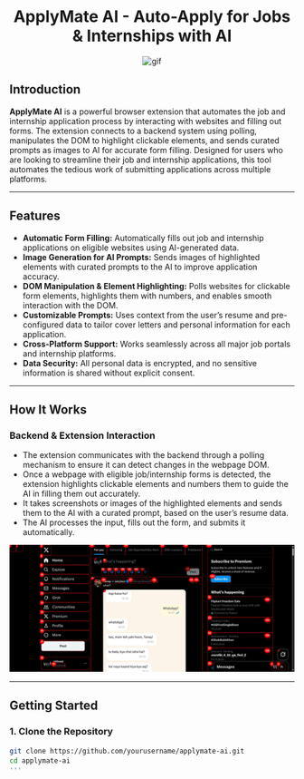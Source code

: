 <div align="center">

# ApplyMate AI - Auto-Apply for Jobs & Internships with AI

  <img src = "https://i.giphy.com/JqmupuTVZYaQX5s094.webp" width="200px" alt="gif" />

</div>


## **Introduction**

**ApplyMate AI** is a powerful browser extension that automates the job and internship application process by interacting with websites and filling out forms. The extension connects to a backend system using polling, manipulates the DOM to highlight clickable elements, and sends curated prompts as images to AI for accurate form filling. Designed for users who are looking to streamline their job and internship applications, this tool automates the tedious work of submitting applications across multiple platforms.

---

## **Features**

-  **Automatic Form Filling:** Automatically fills out job and internship applications on eligible websites using AI-generated data.
-  **Image Generation for AI Prompts:** Sends images of highlighted elements with curated prompts to the AI to improve application accuracy.
-  **DOM Manipulation & Element Highlighting:** Polls websites for clickable form elements, highlights them with numbers, and enables smooth interaction with the DOM.
-  **Customizable Prompts:** Uses context from the user’s resume and pre-configured data to tailor cover letters and personal information for each application.
-  **Cross-Platform Support:** Works seamlessly across all major job portals and internship platforms.
-  **Data Security:** All personal data is encrypted, and no sensitive information is shared without explicit consent.

---

## **How It Works**

### **Backend & Extension Interaction**

- The extension communicates with the backend through a polling mechanism to ensure it can detect changes in the webpage DOM.
- Once a webpage with eligible job/internship forms is detected, the extension highlights clickable elements and numbers them to guide the AI in filling them out accurately.
- It takes screenshots or images of the highlighted elements and sends them to the AI with a curated prompt, based on the user’s resume data.
- The AI processes the input, fills out the form, and submits it automatically.

<div align="center">



  <img src = "/backend/uploads/image-1754053893747.jpg"  />

</div>

---
## **Getting Started**

### **1. Clone the Repository**

```bash
git clone https://github.com/yourusername/applymate-ai.git
cd applymate-ai
'''

